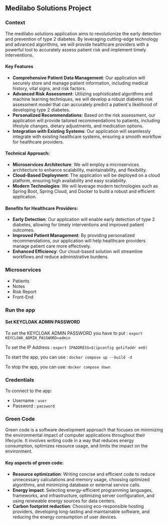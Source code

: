 Medilabo Solutions Project
---
### Context

The medilabo solutions application aims to revolutionize the early detection and prevention of type 2 diabetes. 
By leveraging cutting-edge technology and advanced algorithms, we will provide healthcare providers with a powerful tool to accurately assess patient risk and implement timely interventions.

#### Key Features 

- **Comprehensive Patient Data Management**: Our application will securely store and manage patient information, including medical history, vital signs, and risk factors.
- **Advanced Risk Assessment**: Utilizing sophisticated algorithms and machine learning techniques, we will develop a robust diabetes risk assessment model that can accurately predict a patient's likelihood of developing type 2 diabetes.
- **Personalized Recommendations**: Based on the risk assessment, our application will provide tailored recommendations to patients, including lifestyle changes, dietary adjustments, and medication options.
- **Integration with Existing Systems**: Our application will seamlessly integrate with existing healthcare systems, ensuring a smooth workflow for healthcare providers.

#### Technical Approach:

- **Microservices Architecture**: We will employ a microservices architecture to enhance scalability, maintainability, and flexibility.
- **Cloud-Based Deployment**: The application will be deployed on a cloud platform, ensuring high availability and easy scalability.
- **Modern Technologies**: We will leverage modern technologies such as Spring Boot, Spring Cloud, and Docker to build a robust and efficient application.

#### Benefits for Healthcare Providers:

- **Early Detection**: Our application will enable early detection of type 2 diabetes, allowing for timely interventions and improved patient outcomes.
- **Improved Patient Management**: By providing personalized recommendations, our application will help healthcare providers manage patient care more effectively.
- **Enhanced Efficiency**: Our cloud-based solution will streamline workflows and reduce administrative burdens.

### Microservices

- Patients
- Notes
- Risk Report
- Front-End

### Run the app

#### Set KEYCLOAK ADMIN PASSWORD

To set the KEYCLOAK ADMIN PASSWORD you have to put : `export KEYCLOAK_ADMIN_PASSWORD=admin`

To set the IP Address : `export IPADDRESS=$(ipconfig getifaddr en0)`

To start the app, you can use : `docker compose up --build -d`

To stop the app, you can use: `docker compose down`

### Credentials

To connect to the app:
- Username : `user`
- Password : `password`

### Green Code

Green code is a software development approach that focuses on minimizing the environmental impact of computer applications throughout their lifecycle. It involves writing code in a way that reduces energy consumption, optimizes resource usage, and limits the impact on the environment.

#### Key aspects of green code:

- **Resource optimization**: Writing concise and efficient code to reduce unnecessary calculations and memory usage, choosing optimized algorithms, and minimizing database or external service calls.
- **Energy impact**: Selecting energy-efficient programming languages, frameworks, and infrastructure, optimizing server configuration, and using renewable energy sources for data centers.
- **Carbon footprint reduction**: Choosing eco-responsible hosting providers, developing long-lasting and maintainable software, and reducing the energy consumption of user devices.
